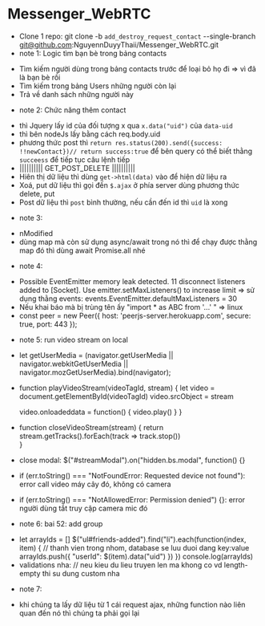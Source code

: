 # Messenger_WebRTC
- Clone 1 repo: git clone -b `add_destroy_request_contact` --single-branch git@github.com:NguyennDuyyThaii/Messenger_WebRTC.git
- note 1: Logic tìm bạn bè trong bảng contacts
 + Tìm kiếm người dùng trong bảng contacts trước để loại bỏ họ đi => vì đã là bạn bè rồi
 + Tìm kiếm trong bảng Users những người còn lại
 + Trả về danh sách những người này
- note 2: Chức năng thêm contact
 + thì Jquery lấy id của đối tượng x qua `x.data("uid")` của `data-uid`
 + thì bên nodeJs lấy bằng cách req.body.uid
 + phương thức post thì `return res.status(200).send({success: !!newContact})// return success:true` để bên query có thể biết thằng `succeess` để tiếp tục câu lệnh tiếp
 + |||||||||| GET_POST_DELETE ||||||||||
 + Hiên thị dữ liệu thì dùng `get->html(data)` vào để hiện dữ liệu ra
 + Xoá, put dữ liệu thì gọi đến `$.ajax` ở phía server dùng phương thức delete, put
 + Post dữ liệu thì `post` bình thường, nếu cần đến id thì `uid` là xong 
 - note 3: 
 + nModified
 + dùng map mà còn sử dụng async/await trong nó thì để chạy được thằng map đó thì dùng await Promise.all nhé
 - note 4: 
 + Possible EventEmitter memory leak detected. 11 disconnect listeners added to [Socket]. Use emitter.setMaxListeners() to increase limit
 => sử dụng thằng events: events.EventEmitter.defaultMaxListeners = 30
 + Nếu khai báo mà bị trùng tên ấy "import * as ABC from '...' " => linux
 + const peer = new Peer({ host: 'peerjs-server.herokuapp.com', secure: true, port: 443 });
 - note 5: run video stream on local 
 + let getUserMedia = (navigator.getUserMedia || navigator.webkitGetUserMedia || navigator.mozGetUserMedia).bind(navigator);
 + function playVideoStream(videoTagId, stream) {
    let video = document.getElementById(videoTagId)
    video.srcObject = stream

    video.onloadeddata = function() {
        video.play()
    }
    }
 + function closeVideoStream(stream) {
    return stream.getTracks().forEach(track => track.stop())    
    }
 + close modal: $("#streamModal").on("hidden.bs.modal", function() {}
 +  if (err.toString() === "NotFoundError: Requested device not found"): error call video máy cây đó, không có camera
 + if (err.toString() === "NotAllowedError: Permission denied") {}: error người dùng tắt truy cập camera mic đó
 - note 6: bai 52: add group 
 +  let arrayIds = []
        $("ul#friends-added").find("li").each(function(index, item) {
            // thanh vien trong nhom, database se luu duoi dang key:value
            arrayIds.push({ "userId": $(item).data("uid") })
        })
        console.log(arrayIds)
 + validations nha: // neu kieu du lieu truyen len ma khong co vd length-empty thi su dung custom nha
 - note 7: 
 + khi chúng ta lấy dữ liệu từ 1 cái request ajax, những function nào liên quan đến nó thì chúng ta phải gọi lại

